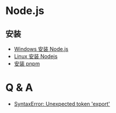# Node.js

## 安装

- [Windows 安装 Node.js](https://hefengbao.github.io/blog/20250415-windows-install-nodejs.md)
- [Linux 安装 Nodejs](https://hefengbao.github.io/blog/20250911-linux-install-nodejs)
- [安装 pnpm](https://hefengbao.github.io/blog/20250912-install-pnpm)

# Q & A

- [SyntaxError: Unexpected token 'export'](https://hefengbao.github.io/blog/20231011-SyntaxError-Unexpected-token-export)